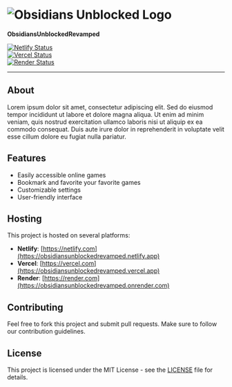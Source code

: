 # ![Obsidians Unblocked Logo](https://obsidianig.com/assets/obsidians-unblocked-high-resolution-logo-transparent.png)  
**ObsidiansUnblockedRevamped**  

[![Netlify Status](https://api.netlify.com/api/v1/badges/.../deploy-status)](https://app.netlify.com/sites/obsidiansunblockedrevamped/deploys)  
[![Vercel Status](https://vercel.com/button)](https://vercel.com/project-name)  
[![Render Status](https://render.com/button)](https://render.com/project-name)

---

## About  
Lorem ipsum dolor sit amet, consectetur adipiscing elit. Sed do eiusmod tempor incididunt ut labore et dolore magna aliqua. Ut enim ad minim veniam, quis nostrud exercitation ullamco laboris nisi ut aliquip ex ea commodo consequat. Duis aute irure dolor in reprehenderit in voluptate velit esse cillum dolore eu fugiat nulla pariatur.  

## Features  
- Easily accessible online games  
- Bookmark and favorite your favorite games  
- Customizable settings  
- User-friendly interface

## Hosting  
This project is hosted on several platforms:  

- **Netlify**: [https://netlify.com](https://obsidiansunblockedrevamped.netlify.app)  
- **Vercel**: [https://vercel.com](https://obsidiansunblockedrevamped.vercel.app)  
- **Render**: [https://render.com](https://obsidiansunblockedrevamped.onrender.com)

## Contributing  
Feel free to fork this project and submit pull requests. Make sure to follow our contribution guidelines.

## License  
This project is licensed under the MIT License - see the [LICENSE](LICENSE) file for details.
